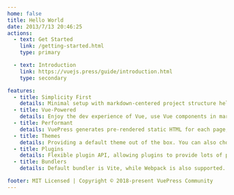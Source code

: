 ```yaml
---
home: false
title: Hello World
date: 2013/7/13 20:46:25
actions:
  - text: Get Started
    link: /getting-started.html
    type: primary

  - text: Introduction
    link: https://vuejs.press/guide/introduction.html
    type: secondary

features:
  - title: Simplicity First
    details: Minimal setup with markdown-centered project structure helps you focus on writing.
  - title: Vue-Powered
    details: Enjoy the dev experience of Vue, use Vue components in markdown, and develop custom themes with Vue.
  - title: Performant
    details: VuePress generates pre-rendered static HTML for each page, and runs as an SPA once a page is loaded.
  - title: Themes
    details: Providing a default theme out of the box. You can also choose a community theme or create your own one.
  - title: Plugins
    details: Flexible plugin API, allowing plugins to provide lots of plug-and-play features for your site.
  - title: Bundlers
    details: Default bundler is Vite, while Webpack is also supported. Choose the one you like!

footer: MIT Licensed | Copyright © 2018-present VuePress Community
---
```


<!-- # 定义

计算机软件： 计算机系统中的程序及其文档。

程序：计算任务的处理对象和处理规则的描述。

计算任务： 任何以计算机为处理工具的任务

处理对象： 数据（如数字，文字，图形，图像，声音等，只是表示而无含义）或信息（数据及有关的含义）。

## 软件生存周期

软件生存周期：

1. 可行性分析与项目开发计划
2. 需求分析
3. 概要设计
4. 详细设计
5. 编码
6. 测试
7. 维护 -->

